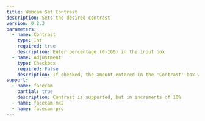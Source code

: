 ```yaml
---
title: Webcam Set Contrast
description: Sets the desired contrast
version: 0.2.3
parameters:
  - name: Contrast
    type: Int
    required: true
    description: Enter percentage (0-100) in the input box
  - name: Adjustment
    type: Checkbox
    required: False
    description: If checked, the amount entered in the 'Contrast' box will be added to the current setting
support:
  - name: facecam
    partial: true
    description: Contrast is supported, but in increments of 10%
  - name: facecam-mk2
  - name: facecam-pro
---
```

